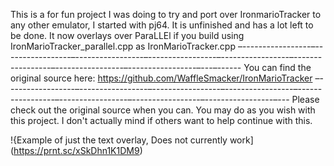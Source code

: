 This is a for fun project I was doing to try and port over IronmarioTracker to any other emulator, I started with pj64. It is unfinished and has a lot left to be done.  It now overlays over ParaLLEl if you build using IronMarioTracker_parallel.cpp as IronMarioTracker.cpp
–-----------------–-----------------–-----------------–-----------------–-----------------–-----------------–-----------------–-----------------–---–------
You can find the original source here: https://github.com/WaffleSmacker/IronMarioTracker
–-----------------–-----------------–-----------------–-----------------–-----------------–-----------------–-----------------–-----------------–---
Please check out the original source when you can. You may do as you wish with this project. I don't actually mind if others want to help continue with this.

!{Example of just the text overlay, Does not currently work](https://prnt.sc/xSkDhn1K1DM9)
